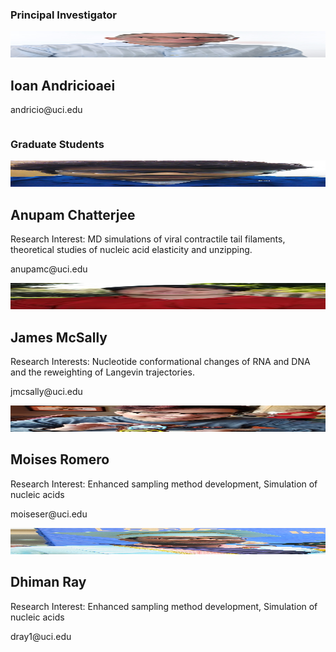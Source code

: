 <!---DOCTYPE html--->
<html>
<head>
<meta name="viewport" content="width=device-width, initial-scale=1">
<style>
html {
  box-sizing: border-box;
}

*, *:before, *:after {
  box-sizing: inherit;
}

.column {
  float: left;
  width: 50%;
  margin-bottom: 16px;
  padding: 0 8px;
  overflow: visible;
  overflow-wrap: normal;
}

@media screen and (max-width: 650px max-height: 650px) {
  .column {
    width: 100%;
    display: block;
    overflow: visible;
    overflow-wrap: normal;
  }
}

.card {
  box-shadow: 0 4px 8px 0 rgba(0, 0, 0, 0.2);
}

.container {
  padding: 0 16px;
}

.container::after, .row::after {
  content: "";
  clear: both;
  display: table;
}

.title {
  color: grey;
}

.button {
  border: none;
  outline: 0;
  display: inline-block;
  padding: 8px;
  color: white;
  background-color: #000;
  text-align: center;
  cursor: pointer;
  width: 100%;
}

.button:hover {
  background-color: #555;
}
---
</style>
</head>
<body>

<h3>Principal Investigator</h3>

<div class="row">
  <div class="column">
    <div class="card">
      <img src="/img/Ioan.jpg" alt="Jim" style="width:100%" height="42" width="42">
      <div class="container" style="width:100%">
        <h2>Ioan Andricioaei</h2>
        <p>andricio@uci.edu</p>
      </div>
    </div>
  </div>
</div>

<h3>Graduate Students</h3>

<div class="row">
  <div class="column">
    <div class="card">
      <img src="/img/Anupam.jpg" alt="Anupam" style="width:100%" height="42" width="42">
      <div class="container" style="width:100%">
        <h2>Anupam Chatterjee</h2>
        <p>Research Interest: MD simulations of viral contractile tail filaments, theoretical studies of nucleic acid elasticity and unzipping.</p>
        <p>anupamc@uci.edu</p>
      </div>
    </div>
  </div>

  <div class="column">
    <div class="card">
      <img src="/img/Jim.jpg" alt="Jim" style="width:100%" height="42" width="42">
      <div class="container" style="width:100%">
        <h2>James McSally</h2>
        <p>Research Interests: Nucleotide conformational changes of RNA and DNA and the reweighting of Langevin trajectories. </p>
        <p>jmcsally@uci.edu</p>
      </div>
    </div>
  </div>
</div>
<div class="row">
  <div class="column">
    <div class="card">
      <img src="/img/Moises.jpg" alt="Moises" style="width:100%" height="42" width="42">
      <div class="container" style="width:100%">
        <h2>Moises Romero</h2>
        <p>Research Interest: Enhanced sampling method development, Simulation of nucleic acids</p>
        <p>moiseser@uci.edu</p>
      </div>
    </div>
  </div>
  <div class="column">
    <div class="card">
      <img src="/img/Dhiman.JPG" alt="Dhiman" style="width:100%" height="42" width="42">
      <div class="container" style="width:100%">
        <h2>Dhiman Ray</h2>
        <p>Research Interest: Enhanced sampling method development, Simulation of nucleic acids</p>
        <p>dray1@uci.edu</p>
      </div>
    </div>
  </div>
</div>

</body>
</html>
